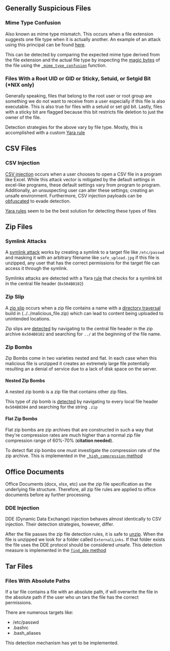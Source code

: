 ## Generally Suspicious Files

### Mime Type Confusion

Also known as mime type mismatch. This occurs when a file extension suggests one file type when it is actually another. An example of an attack using this principal can be found [here](https://capec.mitre.org/data/definitions/209.html).

This can be detected by comparing the expected mime type derived from the file extension and the actual file type by inspecting the [magic bytes](https://en.wikipedia.org/wiki/List_of_file_signatures) of the file using the [`_mime_type_confusion`](https://github.com/Jeffallan/badfiles/blob/a17263a5e6fd0312a01c17b33f364f86510105f0/badfiles/badfiles.py#L109) function.


### Files With a Root UID or GID or Sticky, Setuid, or Setgid Bit (*NIX only)

Generally speaking, files that belong to the root user or root group are something we do not want to receive from a user especially if this file is also executable. This is also true for files with a setuid or set gid bit. Lastly, files with a sticky bit are flagged because this bit restricts file deletion to just the owner of the file.

Detection strategies for the above vary by file type. Mostly, this is accomplished with a custom [Yara rule](https://github.com/Jeffallan/badfiles/tree/main/badfiles/rules)

## CSV Files

### CSV Injection
[CSV injection](https://github.com/swisskyrepo/PayloadsAllTheThings/tree/master/CSV%20Injection) occurs when a user chooses to open a CSV file in a program like Excel. While this attack vector is mitigated by the default settings in excel-like programs, these default settings vary from program to program. Additionally, an unsuspecting user can alter these settings; creating an unsafe environment. Furthermore, CSV injection payloads can be [obfuscated](https://blog.reversinglabs.com/blog/cvs-dde-exploits-and-obfuscation) to evade detection.

[Yara rules](https://github.com/Jeffallan/badfiles/blob/main/badfiles/rules/csv_rules.yara) seem to be the best solution for detecting these types of files

## Zip Files

### Symlink Attacks

A [symlink attack](https://security.stackexchange.com/questions/73718/how-zip-symlink-works) works by creating a symlink to a target file like `/etc/passwd` and masking it with an arbitrary filename like `safe_upload.jpg` if this file is unzipped, any user that has the correct permissions for the target file can access it through the symlink.

Symlinks attacks are detected with a Yara [rule](https://github.com/Jeffallan/badfiles/blob/a17263a5e6fd0312a01c17b33f364f86510105f0/badfiles/rules/zip_rules.yara#L1) that checks for a symlink bit in the central file header (`0x504B0102`)

### Zip Slip

A [zip slip](https://github.com/swisskyrepo/PayloadsAllTheThings/blob/ba2c02cc3ef3f63df6351aa55509bdac137fb3b8/Upload%20Insecure%20Files/Zip%20Slip/README.md) occurs when a zip file contains a name with a [directory traversal](https://portswigger.net/web-security/file-path-traversal) build in (../../malicious_file.zip) which can lead to content being uploaded to unintended locations.

Zip slips are [detected](https://github.com/Jeffallan/badfiles/blob/a17263a5e6fd0312a01c17b33f364f86510105f0/badfiles/rules/zip_rules.yara#L60) by navigating to the central file header in the zip archive `0x504B0102` and searching for `../` at the beginning of the file name.

### Zip Bombs

Zip Bombs come in two varieties nested and flat. In each case when this malicious file is unzipped it creates an extremely large file potentially resulting an a denial of service due to a lack of disk space on the server.

#### Nested Zip Bombs

A nested zip bomb is a zip file that contains other zip files.

This type of zip bomb is [detected](https://github.com/Jeffallan/badfiles/blob/a17263a5e6fd0312a01c17b33f364f86510105f0/badfiles/rules/zip_rules.yara#L74) by navigating to every local file header `0x504B0304` and searching for the string `.zip`

#### Flat Zip Bombs

Flat zip bombs are zip archives that are constructed in such a way that they're compression rates are much higher than a normal zip file compression range of 60%-70% (**citation needed**).

To detect flat zip bombs one must investigate the compression rate of the zip archive. This is implemented in the [`_high_compression` method](https://github.com/Jeffallan/badfiles/blob/a17263a5e6fd0312a01c17b33f364f86510105f0/badfiles/badfiles.py#L148)

## Office Documents

Office Documents (docx, xlsx, etc) use the zip file specification as the underlying file structure. Therefore, all zip file rules are applied to office documents before ay further processing.

### DDE Injection

DDE (Dynamic Data Exchange) injection behaves almost identically to CSV injection. Their detection strategies, however, differ.

After the file passes the zip file detection rules, it is safe to [unzip](https://github.com/Jeffallan/badfiles/blob/a17263a5e6fd0312a01c17b33f364f86510105f0/badfiles/utils.py#L70). When the file is unzipped we look for a folder called `ExternalLinks`. If that folder exists the file uses the DDE protocol should be considered unsafe. This detection measure is implemented in the [`find_dde` method](https://github.com/Jeffallan/badfiles/blob/a17263a5e6fd0312a01c17b33f364f86510105f0/badfiles/utils.py#L52)

## Tar Files

### Files With Absolute Paths

If a tar file contains a file with an absolute path, if will overwrite the file in the absolute path if the user who un tars the file has the correct permissions.

There are numerous targets like:

* /etc/passwd
* .bashrc
* .bash_aliases

This detection mechanism has yet to be implemented.
